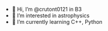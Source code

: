- 👋 Hi, I’m @crutont0121 in B3
- 👀 I’m interested in astrophysics
- 🌱 I’m currently learning C++, Python

<!---
crutont0121/crutont0121 is a ✨ special ✨ repository because its `README.md` (this file) appears on your GitHub profile.
You can click the Preview link to take a look at your changes.
--->
